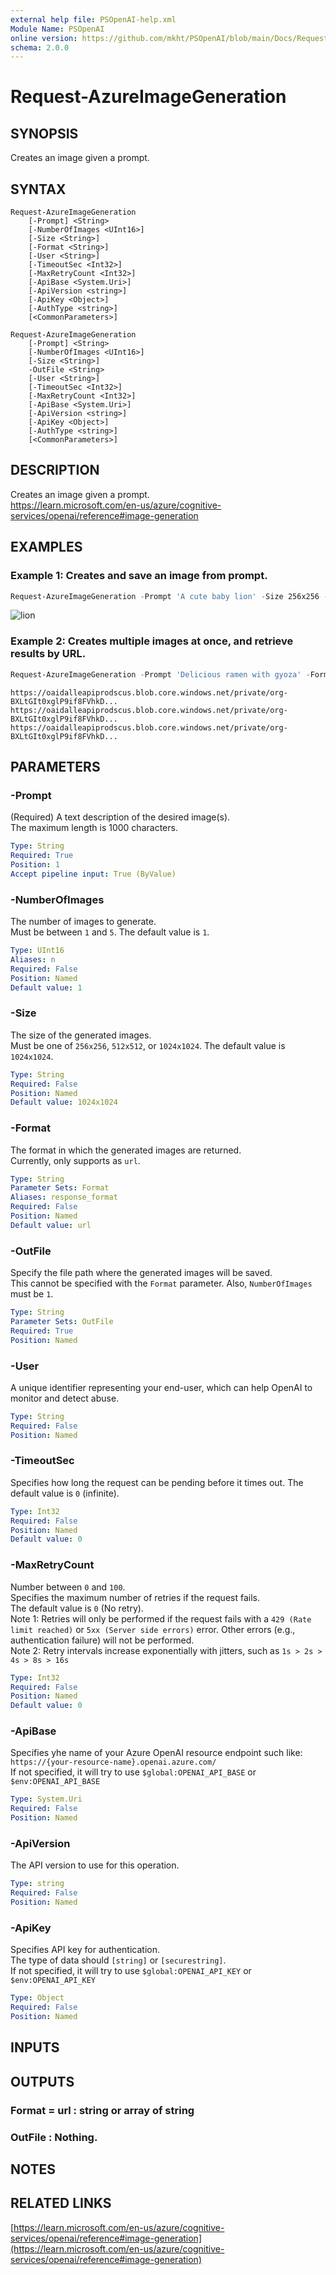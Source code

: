 ```yaml
---
external help file: PSOpenAI-help.xml
Module Name: PSOpenAI
online version: https://github.com/mkht/PSOpenAI/blob/main/Docs/Request-AzureImageGeneration.md
schema: 2.0.0
---
```


# Request-AzureImageGeneration

## SYNOPSIS
Creates an image given a prompt.

## SYNTAX

```
Request-AzureImageGeneration
    [-Prompt] <String>
    [-NumberOfImages <UInt16>]
    [-Size <String>]
    [-Format <String>]
    [-User <String>]
    [-TimeoutSec <Int32>]
    [-MaxRetryCount <Int32>]
    [-ApiBase <System.Uri>]
    [-ApiVersion <string>]
    [-ApiKey <Object>]
    [-AuthType <string>]
    [<CommonParameters>]
```

```
Request-AzureImageGeneration
    [-Prompt] <String>
    [-NumberOfImages <UInt16>]
    [-Size <String>]
    -OutFile <String>
    [-User <String>]
    [-TimeoutSec <Int32>]
    [-MaxRetryCount <Int32>]
    [-ApiBase <System.Uri>]
    [-ApiVersion <string>]
    [-ApiKey <Object>]
    [-AuthType <string>]
    [<CommonParameters>]
```

## DESCRIPTION
Creates an image given a prompt.  
https://learn.microsoft.com/en-us/azure/cognitive-services/openai/reference#image-generation

## EXAMPLES

### Example 1: Creates and save an image from prompt. 
```PowerShell
Request-AzureImageGeneration -Prompt 'A cute baby lion' -Size 256x256 -OutFile C:\babylion.png
```

![lion](/Docs/images/babylion.png)


### Example 2: Creates multiple images at once, and retrieve results by URL.
```PowerShell
Request-AzureImageGeneration -Prompt 'Delicious ramen with gyoza' -Format "url" -NumberOfImages 3
```
```
https://oaidalleapiprodscus.blob.core.windows.net/private/org-BXLtGIt0xglP9if8FVhkD...
https://oaidalleapiprodscus.blob.core.windows.net/private/org-BXLtGIt0xglP9if8FVhkD...
https://oaidalleapiprodscus.blob.core.windows.net/private/org-BXLtGIt0xglP9if8FVhkD...
```

## PARAMETERS

### -Prompt
(Required)
A text description of the desired image(s).  
The maximum length is 1000 characters.

```yaml
Type: String
Required: True
Position: 1
Accept pipeline input: True (ByValue)
```

### -NumberOfImages
The number of images to generate.  
Must be between `1` and `5`.
The default value is `1`.

```yaml
Type: UInt16
Aliases: n
Required: False
Position: Named
Default value: 1
```

### -Size
The size of the generated images.  
Must be one of `256x256`, `512x512`, or `1024x1024`.
The default value is `1024x1024`.

```yaml
Type: String
Required: False
Position: Named
Default value: 1024x1024
```

### -Format
The format in which the generated images are returned.  
Currently, only supports as `url`.

```yaml
Type: String
Parameter Sets: Format
Aliases: response_format
Required: False
Position: Named
Default value: url
```

### -OutFile
Specify the file path where the generated images will be saved.  
This cannot be specified with the `Format` parameter.
Also, `NumberOfImages` must be `1`.

```yaml
Type: String
Parameter Sets: OutFile
Required: True
Position: Named
```

### -User
A unique identifier representing your end-user, which can help OpenAI to monitor and detect abuse.

```yaml
Type: String
Required: False
Position: Named
```

### -TimeoutSec
Specifies how long the request can be pending before it times out.
The default value is `0` (infinite).

```yaml
Type: Int32
Required: False
Position: Named
Default value: 0
```

### -MaxRetryCount
Number between `0` and `100`.  
Specifies the maximum number of retries if the request fails.  
The default value is `0` (No retry).  
Note 1: Retries will only be performed if the request fails with a `429 (Rate limit reached)` or `5xx (Server side errors)` error. Other errors (e.g., authentication failure) will not be performed.  
Note 2: Retry intervals increase exponentially with jitters, such as `1s > 2s > 4s > 8s > 16s`

```yaml
Type: Int32
Required: False
Position: Named
Default value: 0
```

### -ApiBase
Specifies yhe name of your Azure OpenAI resource endpoint such like: 
`https://{your-resource-name}.openai.azure.com/`  
If not specified, it will try to use `$global:OPENAI_API_BASE` or `$env:OPENAI_API_BASE`

```yaml
Type: System.Uri
Required: False
Position: Named
```

### -ApiVersion
The API version to use for this operation.  

```yaml
Type: string
Required: False
Position: Named
```

### -ApiKey
Specifies API key for authentication.  
The type of data should `[string]` or `[securestring]`.  
If not specified, it will try to use `$global:OPENAI_API_KEY` or `$env:OPENAI_API_KEY`

```yaml
Type: Object
Required: False
Position: Named
```

## INPUTS

## OUTPUTS

### Format = url    : string or array of string
### OutFile         : Nothing.
## NOTES

## RELATED LINKS

[https://learn.microsoft.com/en-us/azure/cognitive-services/openai/reference#image-generation](https://learn.microsoft.com/en-us/azure/cognitive-services/openai/reference#image-generation)
